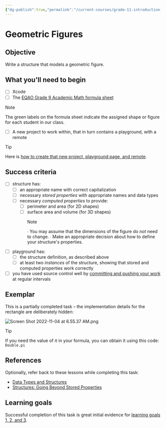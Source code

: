 ```yaml
---
{"dg-publish":true,"permalink":"/current-courses/grade-11-introduction-to-computer-science/section-1/tasks/geometric-figures/","tags":["ics3u"],"dgHomeLink":false}
---
```


# Geometric Figures
## Objective
Write a structure that models a geometric figure.
## What you'll need to begin
- [ ] Xcode
- [ ] The [EQAO Grade 9 Academic Math formula sheet](https://www.icloud.com/iclouddrive/0d8dhVfIA69IP4vSofn1XIlwQ#Grade_9_EQAO_Formula_Sheet_-_Section_1_-_Assigned_Figures)
> [!NOTE]
> The green labels on the formula sheet indicate the assigned shape or figure for each student in our class.
- [ ] A new project to work within, that in turn contains a playground, with a remote
> [!TIP]
> Here is [how to create that new project, playground page, and remote](https://www.youtube.com/embed/Q_Scyx2I5z0).
## Success criteria
- [ ] structure has:
	- [ ] an appropriate name with correct capitalization
	- [ ] necessary *stored properties* with appropriate names and data types
	- [ ] necessary *computed properties* to provide:
		- [ ] perimeter and area (for 2D shapes)
		- [ ] surface area and volume (for 3D shapes)
		    > [!NOTE]
		    > ∙ You may assume that the dimensions of the figure do *not* need to change.
		    > ∙ Make an appropriate decision about how to define your structure's properties.
- [ ] playground has:
	- [ ] the structure definition, as described above
	- [ ] at least two *instances* of the structure, showing that stored and computed properties work correctly
- [ ] you have used source control well by [committing and pushing your work](https://www.russellgordon.ca/cs/source-control/introduction/using-source-control.pdf) at regular intervals
## Exemplar
This is a partially completed task – the implementation details for the rectangle are deliberately hidden:

![Screen Shot 2022-11-04 at 6.55.37 AM.png](/img/user/Attachments/Screen%20Shot%202022-11-04%20at%206.55.37%20AM.png)

> [!TIP]
> If you need the value of $\pi$ in your formula, you can obtain it using this code: `Double.pi`
## References
Optionally, refer back to these lessons while completing this task:
- [Data Types and Structures](https://www.icloud.com/iclouddrive/02bZ1_CZz0Vlh5iIdP7MzgtxA#Data_Types_and_Structures)
- [Structures: Going Beyond Stored Properties](https://www.icloud.com/iclouddrive/0c3cvuJ4uNIKATeNReCasjeyw#2b_-_Structures_-_Going_beyond_stored_properties)
## Learning goals
Successful completion of this task is great initial evidence for [learning goals 1, 2, and 3](https://www.russellgordon.ca/cs/learning-goals/learning-goals-for-grade-11/).